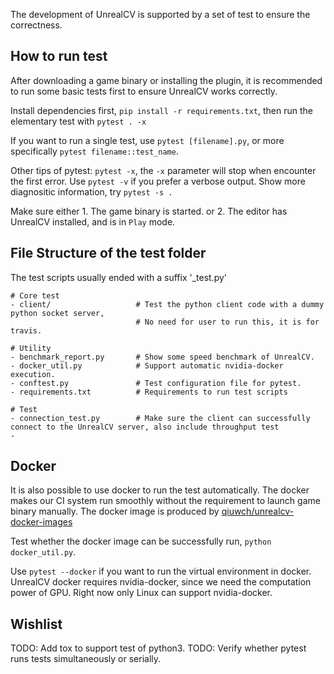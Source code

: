 The development of UnrealCV is supported by a set of test to ensure the correctness.

## How to run test

After downloading a game binary or installing the plugin, it is recommended to run some basic tests first to ensure UnrealCV works correctly.

Install dependencies first, `pip install -r requirements.txt`, then run the elementary test with `pytest . -x`

If you want to run a single test, use `pytest [filename].py`, or more specifically `pytest filename::test_name`.

Other tips of pytest: `pytest -x`, the `-x` parameter will stop when encounter the first error. Use `pytest -v` if you prefer a verbose output. Show more diagnositic information, try `pytest -s .`

Make sure either 1. The game binary is started. or 2. The editor has UnrealCV installed, and is in `Play` mode.

## File Structure of the test folder

The test scripts usually ended with a suffix '\_test.py'

```
# Core test
- client/                   # Test the python client code with a dummy python socket server,
                            # No need for user to run this, it is for travis.

# Utility
- benchmark_report.py       # Show some speed benchmark of UnrealCV.
- docker_util.py            # Support automatic nvidia-docker execution.
- conftest.py               # Test configuration file for pytest.
- requirements.txt          # Requirements to run test scripts

# Test
- connection_test.py        # Make sure the client can successfully connect to the UnrealCV server, also include throughput test
-
```

## Docker

It is also possible to use docker to run the test automatically. The docker makes our CI system run smoothly without the requirement to launch game binary manually. The docker image is produced by [qiuwch/unrealcv-docker-images](https://github.com/qiuwch/unrealcv-docker-images)

Test whether the docker image can be successfully run, `python docker_util.py`.

Use `pytest --docker` if you want to run the virtual environment in docker. UnrealCV docker requires nvidia-docker, since we need the computation power of GPU. Right now only Linux can support nvidia-docker.

## Wishlist
TODO: Add tox to support test of python3.
TODO: Verify whether pytest runs tests simultaneously or serially.
